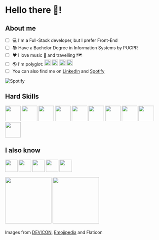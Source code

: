 # Hello there 👋!
## About me
- [ ] 💻 I'm a Full-Stack developer, but I prefer Front-End
- [ ] 📚 Have a Bachelor Degree in Information Systems by PUCPR
- [ ] ❤️ I love music 🎵 and travelling 🗺️
- [ ] 🌎 I'm polyglot: <img src="https://cdn-icons-png.flaticon.com/512/330/330430.png" height="20"> <img src="https://cdn-icons-png.flaticon.com/512/330/330459.png" height="20"> <img src="https://cdn-icons-png.flaticon.com/512/330/330487.png" height="20"> <img src="https://cdn-icons-png.flaticon.com/512/330/330523.png" height="20">
- [ ] You can also find me on <a href="https://www.linkedin.com/in/yasmin-weber/" target="_blank" rel="noopener noreferrer">LinkedIn</a> and <a href="https://open.spotify.com/user/yasminweber" target="_blank"> Spotify</a>

![Spotify](https://spotify-recently-played-readme.vercel.app/api?user=yasminweber&count=3)

## Hard Skills
<p>
  <img src="https://cdn.jsdelivr.net/gh/devicons/devicon/icons/html5/html5-plain-wordmark.svg" height="50" />
  <img src="https://cdn.jsdelivr.net/gh/devicons/devicon/icons/css3/css3-plain-wordmark.svg" height="50" />
  <img src="https://cdn.jsdelivr.net/gh/devicons/devicon/icons/javascript/javascript-plain.svg" height="50" />
  <img src="https://cdn.jsdelivr.net/gh/devicons/devicon/icons/jquery/jquery-plain-wordmark.svg" height="50" />
  <img src="https://cdn.jsdelivr.net/gh/devicons/devicon/icons/bootstrap/bootstrap-plain-wordmark.svg" height="50" />
  <img src="https://cdn.jsdelivr.net/gh/devicons/devicon/icons/sass/sass-original.svg" height="50" />
  <img src="https://cdn.jsdelivr.net/gh/devicons/devicon/icons/wordpress/wordpress-original.svg" height="50" />
  <img src="https://cdn.jsdelivr.net/gh/devicons/devicon/icons/php/php-plain.svg" height="50" />
  <img src="https://cdn.jsdelivr.net/gh/devicons/devicon/icons/photoshop/photoshop-plain.svg" height="50" />
  <img src="https://cdn.jsdelivr.net/gh/devicons/devicon/icons/react/react-original-wordmark.svg" height="50" />
</p>

## I also know
<p>
  <img src="https://cdn.jsdelivr.net/gh/devicons/devicon/icons/java/java-original-wordmark.svg" height="40" />
  <img src="https://cdn.jsdelivr.net/gh/devicons/devicon/icons/python/python-original-wordmark.svg" height="40" />
  <img src="https://cdn.jsdelivr.net/gh/devicons/devicon/icons/mysql/mysql-original-wordmark.svg" height="40" />
  <img src="https://cdn.jsdelivr.net/gh/devicons/devicon/icons/mongodb/mongodb-plain-wordmark.svg" height="40" />
  <img src="https://cdn.jsdelivr.net/gh/devicons/devicon/icons/nodejs/nodejs-plain.svg" height="40" />
</p>

<div>
  <img height="150em" src="https://github-readme-stats.vercel.app/api?username=yasminweber&show_icons=true&theme=buefy&include_all_commits=true&count_private=true%22/%3E" >
  <img height="150em" src="https://github-readme-stats.vercel.app/api/top-langs/?username=yasminweber&layout=compact&langs_count=6&%22/%3E" >
</div>

<br>
<div>Images from <a href="https://devicon.dev" target="_blank">DEVICON</a>, <a href="https://emojipedia.org" target="_blank">Emojipedia</a> and Flaticon </div>
